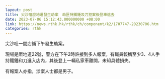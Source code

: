 ```yaml
---
layout: post
title: 尖沙咀麽地道發生劫案　劫匪持鐵錘及刀犯案後登車逃去
date: 2023-07-06 15:12:43.000000000 +08:00
link: https://news.rthk.hk/rthk/ch/component/k2/1707747-20230706.htm
categories: rthk
---
```


尖沙咀一間店鋪下午發生劫案。

現場是麽地道22號，警方在下午2時許接到多人報案，有職員報稱至少3、4人手持鐵錘和刀進入店內，其後登上一輛私家車離開，未知具體損失。

有報案人亦指，涉案人士都是男子。
